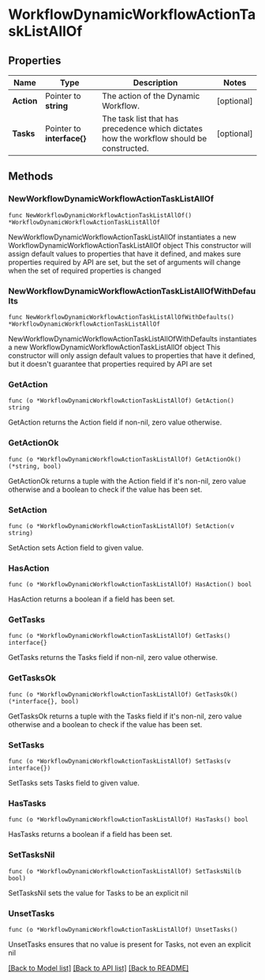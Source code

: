 # WorkflowDynamicWorkflowActionTaskListAllOf

## Properties

Name | Type | Description | Notes
------------ | ------------- | ------------- | -------------
**Action** | Pointer to **string** | The action of the Dynamic Workflow. | [optional] 
**Tasks** | Pointer to **interface{}** | The task list that has precedence which dictates how the workflow should be constructed. | [optional] 

## Methods

### NewWorkflowDynamicWorkflowActionTaskListAllOf

`func NewWorkflowDynamicWorkflowActionTaskListAllOf() *WorkflowDynamicWorkflowActionTaskListAllOf`

NewWorkflowDynamicWorkflowActionTaskListAllOf instantiates a new WorkflowDynamicWorkflowActionTaskListAllOf object
This constructor will assign default values to properties that have it defined,
and makes sure properties required by API are set, but the set of arguments
will change when the set of required properties is changed

### NewWorkflowDynamicWorkflowActionTaskListAllOfWithDefaults

`func NewWorkflowDynamicWorkflowActionTaskListAllOfWithDefaults() *WorkflowDynamicWorkflowActionTaskListAllOf`

NewWorkflowDynamicWorkflowActionTaskListAllOfWithDefaults instantiates a new WorkflowDynamicWorkflowActionTaskListAllOf object
This constructor will only assign default values to properties that have it defined,
but it doesn't guarantee that properties required by API are set

### GetAction

`func (o *WorkflowDynamicWorkflowActionTaskListAllOf) GetAction() string`

GetAction returns the Action field if non-nil, zero value otherwise.

### GetActionOk

`func (o *WorkflowDynamicWorkflowActionTaskListAllOf) GetActionOk() (*string, bool)`

GetActionOk returns a tuple with the Action field if it's non-nil, zero value otherwise
and a boolean to check if the value has been set.

### SetAction

`func (o *WorkflowDynamicWorkflowActionTaskListAllOf) SetAction(v string)`

SetAction sets Action field to given value.

### HasAction

`func (o *WorkflowDynamicWorkflowActionTaskListAllOf) HasAction() bool`

HasAction returns a boolean if a field has been set.

### GetTasks

`func (o *WorkflowDynamicWorkflowActionTaskListAllOf) GetTasks() interface{}`

GetTasks returns the Tasks field if non-nil, zero value otherwise.

### GetTasksOk

`func (o *WorkflowDynamicWorkflowActionTaskListAllOf) GetTasksOk() (*interface{}, bool)`

GetTasksOk returns a tuple with the Tasks field if it's non-nil, zero value otherwise
and a boolean to check if the value has been set.

### SetTasks

`func (o *WorkflowDynamicWorkflowActionTaskListAllOf) SetTasks(v interface{})`

SetTasks sets Tasks field to given value.

### HasTasks

`func (o *WorkflowDynamicWorkflowActionTaskListAllOf) HasTasks() bool`

HasTasks returns a boolean if a field has been set.

### SetTasksNil

`func (o *WorkflowDynamicWorkflowActionTaskListAllOf) SetTasksNil(b bool)`

 SetTasksNil sets the value for Tasks to be an explicit nil

### UnsetTasks
`func (o *WorkflowDynamicWorkflowActionTaskListAllOf) UnsetTasks()`

UnsetTasks ensures that no value is present for Tasks, not even an explicit nil

[[Back to Model list]](../README.md#documentation-for-models) [[Back to API list]](../README.md#documentation-for-api-endpoints) [[Back to README]](../README.md)


